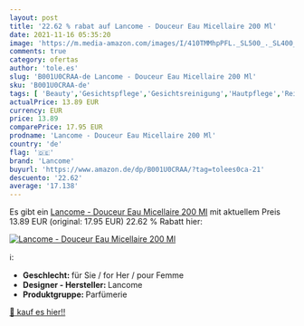 ```yaml
---
layout: post
title: '22.62 % rabat auf Lancome - Douceur Eau Micellaire 200 Ml'
date: 2021-11-16 05:35:20
image: 'https://m.media-amazon.com/images/I/410TMMhpPFL._SL500_._SL400_.jpg'
comments: true
category: ofertas
author: 'tole.es'
slug: 'B001U0CRAA-de Lancome - Douceur Eau Micellaire 200 Ml'
sku: 'B001U0CRAA-de'
tags: [ 'Beauty','Gesichtspflege','Gesichtsreinigung','Hautpflege','Reinigungsmilch & Cremes für das Gesicht','lancome', ]
actualPrice: 13.89 EUR
currency: EUR
price: 13.89
comparePrice: 17.95 EUR
prodname: 'Lancome - Douceur Eau Micellaire 200 Ml'
country: 'de'
flag: '🇩🇪'
brand: 'Lancome'
buyurl: 'https://www.amazon.de/dp/B001U0CRAA/?tag=tolees0ca-21'
descuento: '22.62'
average: '17.138'
---
```


Es gibt ein [Lancome - Douceur Eau Micellaire 200 Ml](https://www.amazon.de/dp/B001U0CRAA/?tag=tolees0ca-21) mit aktuellem Preis 13.89 EUR (original: 17.95 EUR) 22.62 % Rabatt hier:

[![Lancome - Douceur Eau Micellaire 200 Ml](https://m.media-amazon.com/images/I/410TMMhpPFL._SL500_._SL400_.jpg)](https://www.amazon.de/dp/B001U0CRAA/?tag=tolees0ca-21)

ℹ️:

- <b>Geschlecht: </b>für Sie / for Her / pour Femme
- <b>Designer - Hersteller: </b>Lancome
- <b>Produktgruppe: </b>Parfümerie

[🛒 kauf es hier!!](https://www.amazon.de/dp/B001U0CRAA/?tag=tolees0ca-21)
